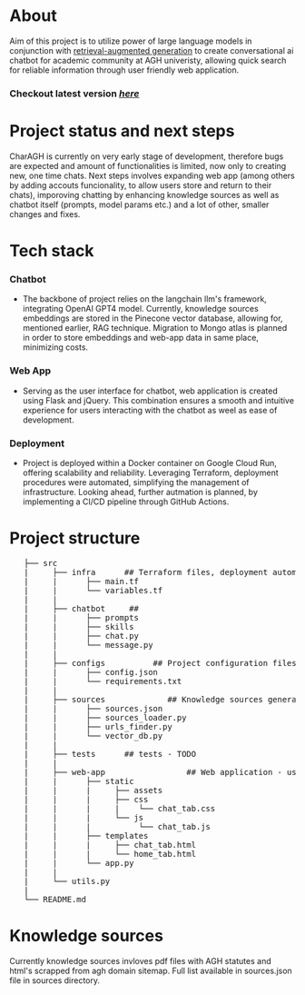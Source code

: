 # About
Aim of this project is to utilize power of large language models in conjunction with [retrieval-augmented generation](https://research.ibm.com/blog/retrieval-augmented-generation-RAG) 
to create conversational ai chatbot for academic community at AGH univeristy, allowing quick search for reliable information through user friendly web application.

### Checkout latest version [*here*](https://api-test-2rs775oyyq-ez.a.run.app/)

# Project status and next steps
CharAGH is currently on very early stage of development, therefore bugs are expected and amount of functionalities is limited, now only to creating new, one time chats. Next steps involves expanding web app (among others by adding accouts funcionality, to allow users store and return to their chats), imporoving chatting by enhancing knowledge sources as well as chatbot itself (prompts, model params etc.) and a lot of other, smaller changes and fixes.

# Tech stack
### Chatbot
- The backbone of project relies on the langchain llm's framework, integrating OpenAI GPT4 model. Currently, knowledge sources embeddings are stored in the Pinecone vector database, allowing for, mentioned earlier, RAG technique. Migration to Mongo atlas is planned in order to store embeddings and web-app data in same place, minimizing costs.

### Web App
- Serving as the user interface for chatbot, web application is created using Flask and jQuery. This combination ensures a smooth and intuitive experience for users interacting with the chatbot as weel as ease of development.

### Deployment
- Project is deployed within a Docker container on Google Cloud Run, offering scalability and reliability. Leveraging Terraform, deployment procedures were automated, simplifying the management of infrastructure. Looking ahead, further autmation is planned, by implementing a CI/CD pipeline through GitHub Actions.

# Project structure
<pre>
   ├── src
   |     ├── infra      ## Terraform files, deployment automation
   |     |      ├── main.tf
   |     |      └── variables.tf
   |     |
   |     ├── chatbot     ## 
   |     |      ├── prompts
   |     |      ├── skills
   |     |      ├── chat.py
   |     |      └── message.py
   |     |
   |     ├── configs          ## Project configuration files
   |     |      ├── config.json
   |     |      └── requirements.txt
   |     |
   |     ├── sources             ## Knowledge sources generator (web scrappers, sitemap parser, langchain document loaders, and pinecone index initialization)
   |     |      ├── sources.json
   |     |      ├── sources_loader.py
   |     |      ├── urls_finder.py
   |     |      └── vector_db.py
   |     |
   |     ├── tests      ## tests - TODO
   |     |
   |     ├── web-app                 ## Web application - user interface to chatbot
   |     |      ├── static        
   |     |      |     ├── assets
   |     |      |     ├── css
   |     |      |     |    └── chat_tab.css
   |     |      |     └── js
   |     |      |          └── chat_tab.js
   |     |      ├── templates
   |     |      |     ├── chat_tab.html
   |     |      |     └── home_tab.html
   |     |      └── app.py
   |     |
   |     └── utils.py
   |
   └── README.md                 
</pre>

# Knowledge sources

Currently knowledge sources invloves pdf files with AGH statutes and html's scrapped from agh domain sitemap. Full list available in sources.json file in sources directory. 
